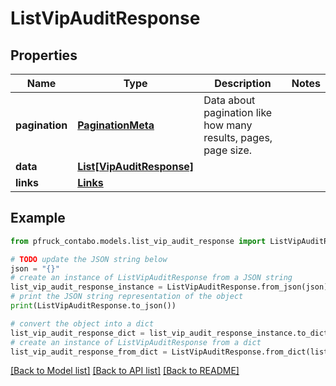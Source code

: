 # ListVipAuditResponse


## Properties

Name | Type | Description | Notes
------------ | ------------- | ------------- | -------------
**pagination** | [**PaginationMeta**](PaginationMeta.md) | Data about pagination like how many results, pages, page size. | 
**data** | [**List[VipAuditResponse]**](VipAuditResponse.md) |  | 
**links** | [**Links**](Links.md) |  | 

## Example

```python
from pfruck_contabo.models.list_vip_audit_response import ListVipAuditResponse

# TODO update the JSON string below
json = "{}"
# create an instance of ListVipAuditResponse from a JSON string
list_vip_audit_response_instance = ListVipAuditResponse.from_json(json)
# print the JSON string representation of the object
print(ListVipAuditResponse.to_json())

# convert the object into a dict
list_vip_audit_response_dict = list_vip_audit_response_instance.to_dict()
# create an instance of ListVipAuditResponse from a dict
list_vip_audit_response_from_dict = ListVipAuditResponse.from_dict(list_vip_audit_response_dict)
```
[[Back to Model list]](../README.md#documentation-for-models) [[Back to API list]](../README.md#documentation-for-api-endpoints) [[Back to README]](../README.md)


